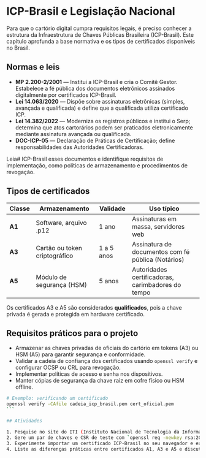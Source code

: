 # ICP-Brasil e Legislação Nacional

Para que o cartório digital cumpra requisitos legais, é preciso conhecer a estrutura da Infraestrutura de Chaves Públicas Brasileira (ICP-Brasil). Este capítulo aprofunda a base normativa e os tipos de certificados disponíveis no Brasil.

## Normas e leis

- **MP 2.200-2/2001** — Institui a ICP-Brasil e cria o Comitê Gestor. Estabelece a fé pública dos documentos eletrônicos assinados digitalmente por certificados ICP-Brasil.
- **Lei 14.063/2020** — Dispõe sobre assinaturas eletrônicas (simples, avançada e qualificada) e define que a qualificada utiliza certificado ICP.
- **Lei 14.382/2022** — Moderniza os registros públicos e institui o Serp; determina que atos cartorários podem ser praticados eletronicamente mediante assinatura avançada ou qualificada.
- **DOC-ICP-05** — Declaração de Práticas de Certificação; define responsabilidades das Autoridades Certificadoras.

Leia# ICP-Brasil
 esses documentos e identifique requisitos de implementação, como políticas de armazenamento e procedimentos de revogação.

## Tipos de certificados

| Classe | Armazenamento | Validade | Uso típico |
| ------ | -------------- | -------- | ---------- |
| **A1** | Software, arquivo .p12 | 1 ano | Assinaturas em massa, servidores web |
| **A3** | Cartão ou token criptográfico | 1 a 5 anos | Assinatura de documentos com fé pública (Notários) |
| **A5** | Módulo de segurança (HSM) | 5 anos | Autoridades certificadoras, carimbadores do tempo |

Os certificados A3 e A5 são considerados **qualificados**, pois a chave privada é gerada e protegida em hardware certificado.

## Requisitos práticos para o projeto

- Armazenar as chaves privadas de oficiais do cartório em tokens (A3) ou HSM (A5) para garantir segurança e conformidade.
- Validar a cadeia de confiança dos certificados usando `openssl verify` e configurar OCSP ou CRL para revogação.
- Implementar políticas de acesso e senha nos dispositivos.
- Manter cópias de segurança da chave raiz em cofre físico ou HSM offline.

````bash
# Exemplo: verificando um certificado
openssl verify -CAfile cadeia_icp_brasil.pem cert_oficial.pem
```

## Atividades

1. Pesquise no site do ITI (Instituto Nacional de Tecnologia da Informação) os documentos DOC-ICP-03, DOC-ICP-05 e DOC-ICP-15 e anote as exigências técnicas para emissores e usuários.
2. Gere um par de chaves e CSR de teste com `openssl req -newkey rsa:2048 -keyout chave.pem -out pedido.csr` e observe as extensões necessárias.
3. Experimente importar um certificado ICP-Brasil no seu navegador e explore os campos (Subject, Issuer, Key Usage).
4. Liste as diferenças práticas entre certificados A1, A3 e A5 e discuta em qual situação cada um é adequado para o cartório digital.